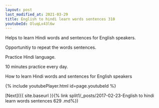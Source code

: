 ```yaml
---
layout: post
last_modified_at: 2021-03-29
title: English to hindi learn words sentences 310 
youtubeId: OluqLx43l6w
---
```

 
 
Helps to learn Hindi words and sentences for English speakers.

Opportunitiy to repeat the words sentences. 

Practice Hindi language. 
 
10 minutes practice every day. 
 
How to learn Hindi words and sentences for English speakers 
 
{% include youtubePlayer.html id=page.youtubeId %}
 
 
[Next]({{ site.baseurl }}{% link  split1/_posts/2017-02-23-English to hindi learn words sentences 629 .md%})
 
